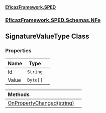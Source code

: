 #### [EficazFramework.SPED](EficazFrameworkSPED.md 'EficazFramework SPED')
### [EficazFramework.SPED.Schemas.NFe](EficazFramework.SPED.Schemas.NFe.md 'EficazFramework.SPED.Schemas.NFe')

## SignatureValueType Class
### Properties

| Name | Type | |
| :--- | :---: | :--- |
| Id | `String` |  |
| Value | `Byte[]` |  |

| Methods | |
| :--- | :--- |
| [OnPropertyChanged(string)](EficazFramework.SPED.Schemas.NFe/SignatureValueType/OnPropertyChanged(string).md 'EficazFramework.SPED.Schemas.NFe.SignatureValueType.OnPropertyChanged(string)') | |
